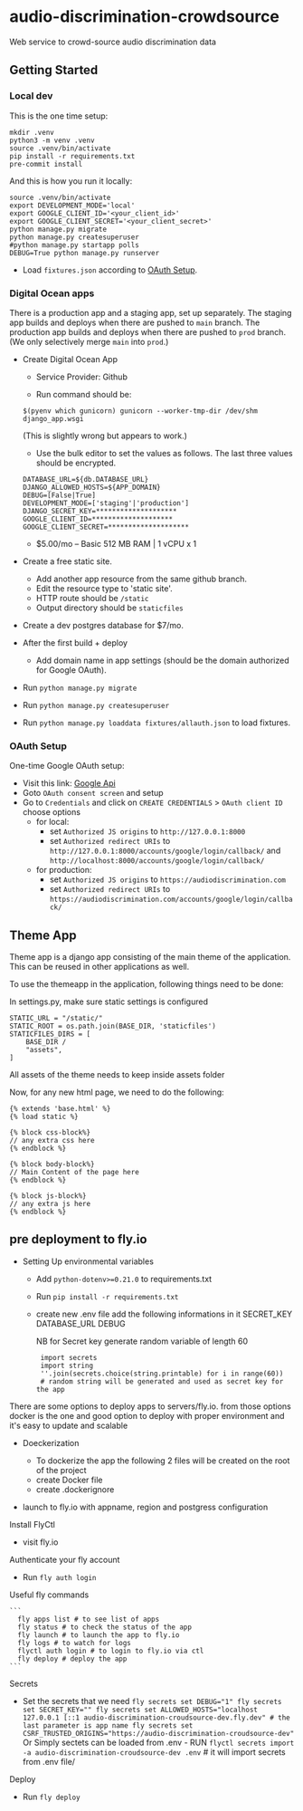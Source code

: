 # audio-discrimination-crowdsource

Web service to crowd-source audio discrimination data

## Getting Started

### Local dev

This is the one time setup:
```
mkdir .venv
python3 -m venv .venv
source .venv/bin/activate
pip install -r requirements.txt
pre-commit install
```

And this is how you run it locally:
```
source .venv/bin/activate
export DEVELOPMENT_MODE='local'
export GOOGLE_CLIENT_ID='<your_client_id>'
export GOOGLE_CLIENT_SECRET='<your_client_secret>'
python manage.py migrate
python manage.py createsuperuser
#python manage.py startapp polls
DEBUG=True python manage.py runserver
```
- Load `fixtures.json` according to [OAuth Setup](#OAuth-Setup).

### Digital Ocean apps

There is a production app and a staging app, set up separately.
The staging app builds and deploys when there are pushed to `main` branch.
The production app builds and deploys when there are pushed to
`prod` branch. (We only selectively merge `main` into `prod`.)

- Create Digital Ocean App
  - Service Provider: Github
  
  - Run command should be:
  ```
  $(pyenv which gunicorn) gunicorn --worker-tmp-dir /dev/shm django_app.wsgi
  ```
  (This is slightly wrong but appears to work.)
  - Use the bulk editor to set the values as follows. The last three
  values should be encrypted.
  ```
  DATABASE_URL=${db.DATABASE_URL}
  DJANGO_ALLOWED_HOSTS=${APP_DOMAIN}
  DEBUG=[False|True]
  DEVELOPMENT_MODE=['staging'|'production']
  DJANGO_SECRET_KEY=********************
  GOOGLE_CLIENT_ID=********************
  GOOGLE_CLIENT_SECRET=********************
  ```
  - $5.00/mo – Basic 512 MB RAM | 1 vCPU  x  1
- Create a free static site.
  - Add another app resource from the same github branch.
  - Edit the resource type to 'static site'.
  - HTTP route should be `/static`
  - Output directory should be `staticfiles`
- Create a dev postgres database for $7/mo.

- After the first build + deploy
  - Add domain name in app settings (should be the domain authorized
  for Google OAuth).

- Run `python manage.py migrate`
- Run `python manage.py createsuperuser`
- Run `python manage.py loaddata fixtures/allauth.json` to load fixtures.

### OAuth Setup

One-time Google OAuth setup:
- Visit this link: [Google Api](https://console.cloud.google.com/apis/dashboard)
- Goto `OAuth consent screen` and setup
- Go to `Credentials` and click on `CREATE CREDENTIALS` > `OAuth client ID` choose options
    - for local:
        - set `Authorized JS origins` to `http://127.0.0.1:8000`
	    - set `Authorized redirect URIs` to
    	`http://127.0.0.1:8000/accounts/google/login/callback/` and
    	`http://localhost:8000/accounts/google/login/callback/`
    - for production:
        - set `Authorized JS origins` to `https://audiodiscrimination.com`
	    - set `Authorized redirect URIs` to
    	`https://audiodiscrimination.com/accounts/google/login/callback/`


## Theme App

Theme app is a django app consisting of the main theme of the application.
This can be reused in other applications as well.

To use the themeapp in the application, following things need to be done:

In settings.py, make sure static settings is configured

```
STATIC_URL = "/static/"
STATIC_ROOT = os.path.join(BASE_DIR, 'staticfiles')
STATICFILES_DIRS = [
    BASE_DIR / 
    "assets",
]
```

All assets of the theme needs to keep inside assets folder

Now, for any new html page, we need to do the following:

```
{% extends 'base.html' %}
{% load static %}

{% block css-block%}
// any extra css here
{% endblock %}

{% block body-block%}
// Main Content of the page here
{% endblock %}

{% block js-block%}
// any extra js here
{% endblock %}

```

## pre deployment to fly.io


- Setting Up environmental variables

  - Add `python-dotenv>=0.21.0` to requirements.txt
  - Run `pip install -r requirements.txt`

  -  create new .env file
      add the following informations in it
          SECRET_KEY
          DATABASE_URL
          DEBUG

      NB for Secret key generate random variable of length 60
      ```
       import secrets
       import string
       ''.join(secrets.choice(string.printable) for i in range(60))
       # random string will be generated and used as secret key for the app
      ```

There are some options to deploy apps to servers/fly.io. from those options docker is the one and good option to deploy with proper environment and it's easy to update and scalable
- Doeckerization
  * To dockerize the app the following 2 files will be created on the root of the project
   - create Docker file
   - create .dockerignore

 - launch to fly.io with appname, region and postgress configuration

Install FlyCtl
 - visit fly.io

Authenticate your fly account
 - Run `fly auth login`

Useful fly commands
  
    ```
      fly apps list # to see list of apps
      fly status # to check the status of the app
      fly launch # to launch the app to fly.io
      fly logs # to watch for logs
      flyctl auth login # to login to fly.io via ctl
      fly deploy # deploy the app
    ```

Secrets

- Set the secrets  that we need
      ```
        fly secrets set DEBUG="1"
        fly secrets set SECRET_KEY=""
        fly secrets set ALLOWED_HOSTS="localhost 127.0.0.1 [::1 audio-discrimination-croudsource-dev.fly.dev" # the last parameter is app name
        fly secrets set CSRF_TRUSTED_ORIGINS="https://audio-discrimination-croudsource-dev"
      ```
    Or 
      Simply sectets can be loaded from .env 
      - RUN `flyctl secrets import -a audio-discrimination-croudsource-dev .env`  # it will import secrets from .env file/
        

Deploy
  - Run `fly deploy`





